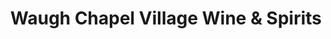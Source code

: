 ---
title: "Waugh Chapel Village Wine & Spirits"
url: /gambrills/waugh-chapel-village-wine-and-spirits/
shop: alcohol
---